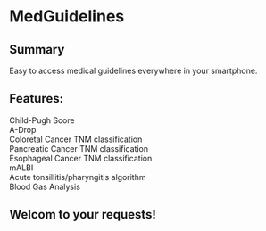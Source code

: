 # MedGuidelines
## Summary
Easy to access medical guidelines everywhere in your smartphone.

## Features:
Child-Pugh Score  
A-Drop  
Coloretal Cancer TNM classification  
Pancreatic Cancer TNM classification  
Esophageal Cancer TNM classification  
mALBI  
Acute tonsillitis/pharyngitis algorithm  
Blood Gas Analysis  

## Welcom to your requests! 
